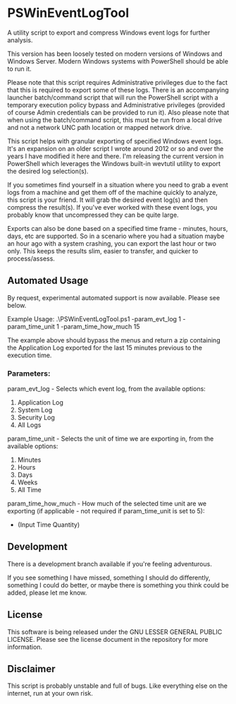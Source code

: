 # PSWinEventLogTool

A utility script to export and compress Windows event logs for further analysis.

This version has been loosely tested on modern versions of Windows and Windows Server. Modern Windows systems with PowerShell should be able to run it.

Please note that this script requires Administrative privileges due to the fact that this is required to export some of these logs. There is an accompanying launcher batch/command script that will run the PowerShell script with a temporary execution policy bypass and Administrative privileges (provided of course Admin credentials can be provided to run it). Also please note that when using the batch/command script, this must be run from a local drive and not a network UNC path location or mapped network drive.

This script helps with granular exporting of specified Windows event logs. It's an expansion on an older script I wrote around 2012 or so and over the years I have modified it here and there. I'm releasing the current version in PowerShell which leverages the Windows built-in wevtutil utility to export the desired log selection(s).

If you sometimes find yourself in a situation where you need to grab a event logs from a machine and get them off of the machine quickly to analyze, this script is your friend. It will grab the desired event log(s) and then compress the result(s). If you've ever worked with these event logs, you probably know that uncompressed they can be quite large.

Exports can also be done based on a specified time frame - minutes, hours, days, etc are supported. So in a scenario where you had a situation maybe an hour ago with a system crashing, you can export the last hour or two only. This keeps the results slim, easier to transfer, and quicker to process/assess.


## Automated Usage

By request, experimental automated support is now available. Please see below.

Example Usage:
    .\PSWinEventLogTool.ps1 -param_evt_log 1 -param_time_unit 1 -param_time_how_much 15

The example above should bypass the menus and return a zip containing the Application Log exported for the last 15 minutes previous to the execution time.


### Parameters:
param_evt_log - Selects which event log, from the available options:
1. Application Log
2. System Log
3. Security Log
4. All Logs

param_time_unit - Selects the unit of time we are exporting in, from the available options:
1. Minutes
2. Hours
3. Days
4. Weeks
5. All Time

param_time_how_much - How much of the selected time unit are we exporting (if applicable - not required if param_time_unit is set to 5):
- (Input Time Quantity)


## Development
There is a development branch available if you're feeling adventurous.

If you see something I have missed, something I should do differently, something I could do better, or maybe there is something you think could be added, please let me know.


## License
This software is being released under the GNU LESSER GENERAL PUBLIC LICENSE. Please see the license document in the repository for more information.


## Disclaimer
This script is probably unstable and full of bugs. Like everything else on the internet, run at your own risk.